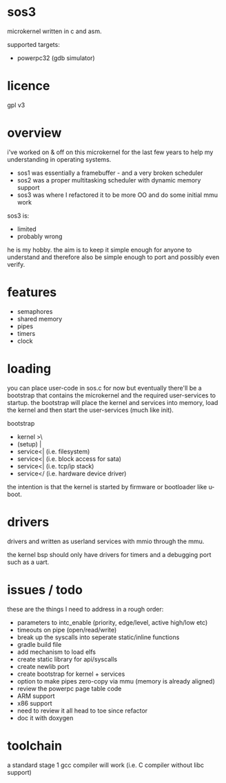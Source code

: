 sos3
====

microkernel written in c and asm.

supported targets:
- powerpc32 (gdb simulator)

licence
=======

gpl v3

overview
========

i've worked on & off on this microkernel for the last few years to help my understanding in operating systems.

* sos1 was essentially a framebuffer - and a very broken scheduler
* sos2 was a proper multitasking scheduler with dynamic memory support
* sos3 was where I refactored it to be more OO and do some initial mmu work 

sos3 is:
* limited
* probably wrong

he is my hobby. the aim is to keep it simple enough for anyone to understand and therefore also
be simple enough to port and possibly even verify.

features
========

* semaphores
* shared memory
* pipes
* timers
* clock

loading
=======

you can place user-code in sos.c for now but eventually there'll be a bootstrap that contains
the microkernel and the required user-services to startup. the bootstrap will place the kernel
and services into memory, load the kernel and then start the user-services (much like init).

 bootstrap
  - kernel >\
  - (setup) |
  - service<| (i.e. filesystem)
  - service<| (i.e. block access for sata)
  - service<| (i.e. tcp/ip stack)
  - service</ (i.e. hardware device driver)
  
the intention is that the kernel is started by firmware or bootloader like u-boot.

drivers
=======

drivers and written as userland services with mmio through the mmu.

the kernel bsp should only have drivers for timers and a debugging port such as a uart.

issues / todo
=============

these are the things I need to address in a rough order:

* parameters to intc_enable (priority, edge/level, active high/low etc)
* timeouts on pipe (open/read/write)
* break up the syscalls into seperate static/inline functions
* gradle build file
* add mechanism to load elfs
* create static library for api/syscalls 
* create newlib port
* create bootstrap for kernel + services
* option to make pipes zero-copy via mmu (memory is already aligned)
* review the powerpc page table code
* ARM support
* x86 support
* need to review it all head to toe since refactor
* doc it with doxygen

toolchain
=========

a standard stage 1 gcc compiler will work (i.e. C compiler without libc support)
